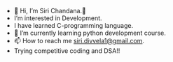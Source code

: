 - 👋 Hi, I’m Siri Chandana.👀
-  I’m interested in Development.
-  I have learned C-programming language.
- 🌱 I’m currently learning python development course.
- 📫 How to reach me siri.divvela1@gmail.com.
- Trying competitive coding and DSA!!
<!---
07Siri17/07Siri17 is a ✨ special ✨ repository because its `README.md` (this file) appears on your GitHub profile.
You can click the Preview link to take a look at your changes.
--->
